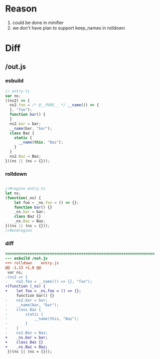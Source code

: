 # Reason
1. could be done in minifier
2. we don't have plan to support keep_names in rolldown
# Diff
## /out.js
### esbuild
```js
// entry.ts
var ns;
((ns2) => {
  ns2.foo = /* @__PURE__ */ __name(() => {
  }, "foo");
  function bar() {
  }
  ns2.bar = bar;
  __name(bar, "bar");
  class Baz {
    static {
      __name(this, "Baz");
    }
  }
  ns2.Baz = Baz;
})(ns || (ns = {}));
```
### rolldown
```js

//#region entry.ts
let ns;
(function(_ns) {
	let foo = _ns.foo = () => {};
	function bar() {}
	_ns.bar = bar;
	class Baz {}
	_ns.Baz = Baz;
})(ns || (ns = {}));
//#endregion

```
### diff
```diff
===================================================================
--- esbuild	/out.js
+++ rolldown	entry.js
@@ -1,13 +1,8 @@
 var ns;
-(ns2 => {
-    ns2.foo = __name(() => {}, "foo");
+(function (_ns) {
+    let foo = _ns.foo = () => {};
     function bar() {}
-    ns2.bar = bar;
-    __name(bar, "bar");
-    class Baz {
-        static {
-            __name(this, "Baz");
-        }
-    }
-    ns2.Baz = Baz;
+    _ns.bar = bar;
+    class Baz {}
+    _ns.Baz = Baz;
 })(ns || (ns = {}));

```